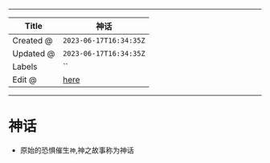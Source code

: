 -----

| Title     | 神话                                                  |
| --------- | --------------------------------------------------- |
| Created @ | `2023-06-17T16:34:35Z`                              |
| Updated @ | `2023-06-17T16:34:35Z`                              |
| Labels    | \`\`                                                |
| Edit @    | [here](https://github.com/junxnone/wiki/issues/166) |

-----

# 神话

  - 原始的恐惧催生`神`,神之故事称为神话
